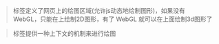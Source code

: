 ><canvas>标签定义了网页上的绘图区域(允许js动态地绘制图形)，如果没有 WebGL，只能在<canvas>上绘制2D图形，有了 WebGL 就可以在上面绘制3d图形了

><canvas>标签提供一种上下文的机制来进行绘图
